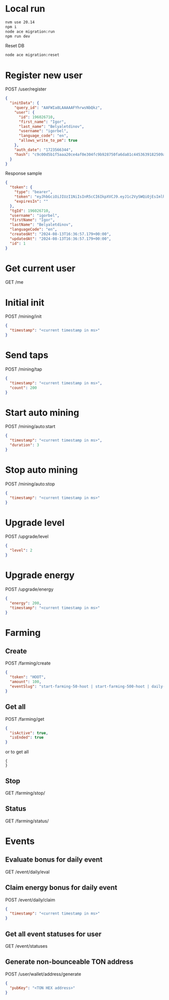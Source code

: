 # Local run

```bash
nvm use 20.14
npm i
node ace migration:run
npm run dev
```

Reset DB
  
```bash
node ace migration:reset
```  

# Register new user 

POST /user/register

```json
{
  "initData": {
    "query_id": "AAFWIa8LAAAAAFYhrwsNbQkz",
    "user": {
      "id": 196026710,
      "first_name": "Igor",
      "last_name": "Belyaletdinov",
      "username": "igorbel",
      "language_code": "en",
      "allows_write_to_pm": true
    },
    "auth_date": "1723566344",
    "hash": "c9c00d5b1f5aaa20ce4af0e304fc9b928750fa6da81c4453639182509ac2068d"
  }
}
```

Response sample 

```json
{
  "token": {
    "type": "bearer",
    "token": "eyJhbGciOiJIUzI1NiIsInR5cCI6IkpXVCJ9.eyJ1c2VySWQiOjEsImlhdCI6MTcyMzU2NzAxN30.7wzDNwxrNWJkELQg5iaNrnd4jPlMbMDcElKcKnI84SU",
    "expiresIn": ""
  },
  "tgId": 196026710,
  "username": "igorbel",
  "firstName": "Igor",
  "lastName": "Belyaletdinov",
  "languageCode": "en",
  "createdAt": "2024-08-13T16:36:57.179+00:00",
  "updatedAt": "2024-08-13T16:36:57.179+00:00",
  "id": 1
}
```

# Get current user 

GET /me

# Initial init

POST /mining/init

```json
{
  "timestamp": "<current timestamp in ms>"
}
```

# Send taps 

POST /mining/tap

```json
{
  "timestamp": "<current timestamp in ms>",
  "count": 200
}
```

# Start auto mining

POST /mining/auto:start

```json
{
  "timestamp": "<current timestamp in ms>",
  "duration": 3
}
```

# Stop auto mining

POST /mining/auto:stop

```json
{
  "timestamp": "<current timestamp in ms>"
}
```

# Upgrade level

POST /upgrade/level

```json
{
  "level": 2
}
```

# Upgrade energy

POST /upgrade/energy

```json
{
  "energy": 200,
  "timestamp": "<current timestamp in ms>"
}
```

# Farming
## Create

POST /farming/create

```json
{
  "token": "HOOT",
  "amount": 100,
  "eventSlug": "start-farming-50-hoot | start-farming-500-hoot | daily-bonus"
}
```

## Get all 

POST /farming/get

```json
{
  "isActive": true,
  "isEnded": true
}
```
or to get all
```
{
}
```

## Stop

GET /farming/stop/<uuid>

## Status

GET /farming/status/<uuid>

# Events

## Evaluate bonus for daily event



GET /event/daily/eval

## Claim energy bonus for daily event

POST /event/daily/claim

```json
{
  "timestamp": "<current timestamp in ms>"
}
```

## Get all event statuses for user

GET /event/statuses

## Generate non-bounceable TON address

POST /user/wallet/address/generate

```json
{
  "pubKey": "<TON HEX address>"
}
```
